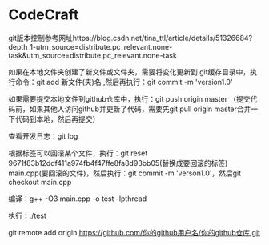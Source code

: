 # CodeCraft
git版本控制参考网址https://blog.csdn.net/tina_ttl/article/details/51326684?depth_1-utm_source=distribute.pc_relevant.none-task&utm_source=distribute.pc_relevant.none-task

如果在本地文件夹创建了新文件或文件夹，需要将变化更新到.git缓存目录中，执行命令：git add 新文件(夹)名 ,然后再执行：git commit -m 'version1.0'

如果需要提交本地文件到github仓库中，执行：git push origin master （提交代码前，如果其他人访问github并更新了代码，需要先git pull origin master合并一下代码到本地，然后再提交）

查看开发日志：git log

根据标签可以回滚某个文件，执行：git reset 9671f83b12ddf411a974fb4f47ffe8fa8d93bb05(替换成要回滚的标签) main.cpp(要回滚的文件)，然后执行：git commit -m 'verson1.0'，然后git checkout main.cpp

编译：g++ -O3 main.cpp -o test -lpthread

执行：./test

git remote add origin https://github.com/你的github用户名/你的github仓库.git  
